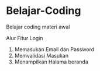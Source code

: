 # Belajar-Coding
Belajar coding materi awal

Alur Fitur Login
1. Memasukan Email dan Password
2. Memvalidasi Masukan
3. Menampilkan Halama beranda
